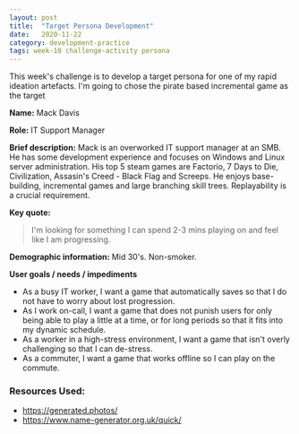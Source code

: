 ```yaml
---
layout: post
title:  "Target Persona Development"
date:   2020-11-22
category: development-practice
tags: week-10 challenge-activity persona
---
```

This week's challenge is to develop a target persona for one of my rapid ideation artefacts. I'm going to chose the pirate based incremental game as the target 

**Name:** Mack Davis

**Role:** IT Support Manager

**Brief description:** Mack is an overworked IT support manager at an SMB. He has some development experience and focuses on Windows and Linux server administration. His top 5 steam games are Factorio, 7 Days to Die, Civilization, Assasin's Creed - Black Flag and Screeps. He enjoys base-building, incremental games and large branching skill trees. Replayability is a crucial requirement. 

**Key quote:**
> I'm looking for something I can spend 2-3 mins playing on and feel like I am progressing. 

**Demographic information:** Mid 30's. Non-smoker. 

**User goals / needs / impediments**

- As a busy IT worker, I want a game that automatically saves so that I do not have to worry about lost progression. 
- As I work on-call, I want a game that does not punish users for only being able to play a little at a time, or for long periods so that it fits into my dynamic schedule. 
- As a worker in a high-stress environment, I want a game that isn't overly challenging so that I can de-stress.
- As a commuter, I want a game that works offline so I can play on the commute. 

### Resources Used: 

- https://generated.photos/
- https://www.name-generator.org.uk/quick/
